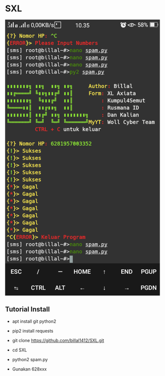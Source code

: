 # SXL

![Alt Text](https://raw.githubusercontent.com/billal1412/SXL/master/Screenshot_2019-12-14-10-35-06-51.png)

## Tutorial Install
- apt install git python2
- pip2 install requests
- git clone https://github.com/billal1412/SXL.git
- cd SXL
- python2 spam.py

- Gunakan 628xxx
